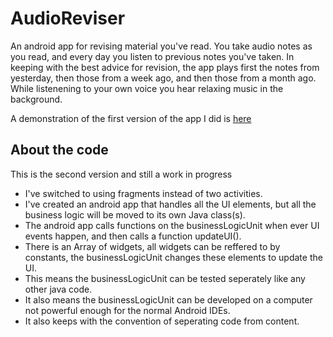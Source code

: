 AudioReviser
============

An android app for revising material you've read. You take audio notes as you read, and every day you listen to previous notes you've taken. In keeping with the best advice for revision, the app plays first the notes from yesterday, then those from a week ago, and then those from a month ago. While listenening to your own voice you hear relaxing music in the background.

A demonstration of the first version of the app I did is [here](http://www.youtube.com/watch?v=6vWXp_yq9yA)

About the code
--------------
This is the second version and still a work in progress

 + I've switched to using fragments instead of two activities.
 + I've created an android app that handles all the UI elements, but all the business logic will be moved to its own Java class(s).
 + The android app calls functions on the businessLogicUnit when ever UI events happen, and then calls a function updateUI().
 + There is an Array of widgets, all widgets can be reffered to by constants, the businessLogicUnit changes these elements to update the UI.
 + This means the businessLogicUnit can be tested seperately like any other java code.
 + It also means the businessLogicUnit can be developed on a computer not powerful enough for the normal Android IDEs.
 + It also keeps with the convention of seperating code from content.
